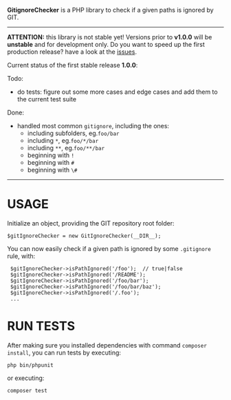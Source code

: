 **GitignoreChecker** is a PHP library to check if a given paths is ignored by GIT.

---
**ATTENTION:** this library is not stable yet! Versions prior to **v1.0.0** will be **unstable** and for development only.
Do you want to speed up the first production release? have a look at the [issues](https://github.com/inmarelibero/gitignore-checker/issues).

Current status of the first stable release **1.0.0**:

Todo:
- do tests: figure out some more cases and edge cases and add them to the current test suite

Done:
- handled most common `gitignore`, including the ones:
    - including subfolders, eg.`foo/bar`
    - including `*`, eg.`foo/*/bar`
    - including `**`, eg.`foo/**/bar`
    - beginning with `!`
    - beginning with `#`
    - beginning with `\#`
---

USAGE
===

Initialize an object, providing the GIT repository root folder:

    $gitIgnoreChecker = new GitIgnoreChecker(__DIR__);

You can now easily check if a given path is ignored by some `.gitignore` rule, with:

     $gitIgnoreChecker->isPathIgnored('/foo');  // true|false
     $gitIgnoreChecker->isPathIgnored('/README');
     $gitIgnoreChecker->isPathIgnored('/foo/bar');
     $gitIgnoreChecker->isPathIgnored('/foo/bar/baz');
     $gitIgnoreChecker->isPathIgnored('/.foo');
     ...

RUN TESTS
===

After making sure you installed dependencies with command `composer install`, you can run tests by executing:

    php bin/phpunit

or executing:

    composer test
